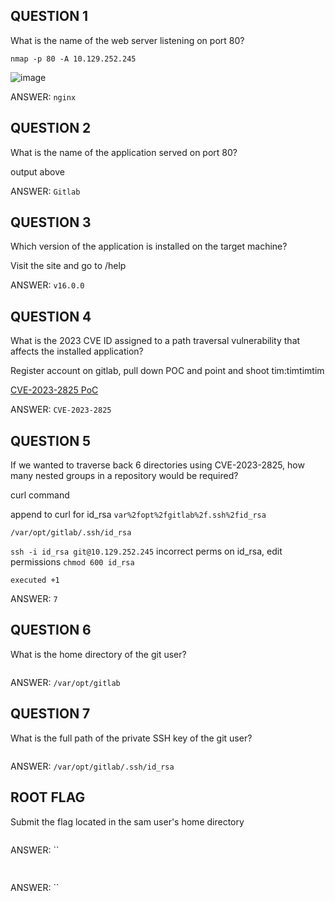 

## QUESTION 1
What is the name of the web server listening on port 80?

```
nmap -p 80 -A 10.129.252.245
  ```
![image](https://github.com/user-attachments/assets/2c1a7d11-bb17-4cac-8c59-e97f19b7d9c8)

ANSWER: `nginx`


## QUESTION 2
What is the name of the application served on port 80?

output above

ANSWER: `Gitlab`


## QUESTION 3 
Which version of the application is installed on the target machine?

Visit the site and go to /help

ANSWER: `v16.0.0`


## QUESTION 4
What is the 2023 CVE ID assigned to a path traversal vulnerability that affects the installed application?

Register account on gitlab, pull down POC and point and shoot
tim:timtimtim

[CVE-2023-2825 PoC](https://github.com/Occamsec/CVE-2023-2825/blob/main/poc.py)

ANSWER: `CVE-2023-2825`





## QUESTION 5
If we wanted to traverse back 6 directories using CVE-2023-2825, how many nested groups in a repository would be required?

curl command

append to curl for id_rsa
`var%2fopt%2fgitlab%2f.ssh%2fid_rsa`

`/var/opt/gitlab/.ssh/id_rsa`

`ssh -i id_rsa git@10.129.252.245`
incorrect perms on id_rsa, edit permissions
`chmod 600 id_rsa`


```
executed +1
  ```
ANSWER: `7`



## QUESTION 6
What is the home directory of the git user?


```

  ```
ANSWER: `/var/opt/gitlab`


## QUESTION 7 
What is the full path of the private SSH key of the git user?
```

  ```
ANSWER: `/var/opt/gitlab/.ssh/id_rsa`


## ROOT FLAG
Submit the flag located in the sam user's home directory

```

  ```
ANSWER: ``




## 

```

  ```
ANSWER: ``


